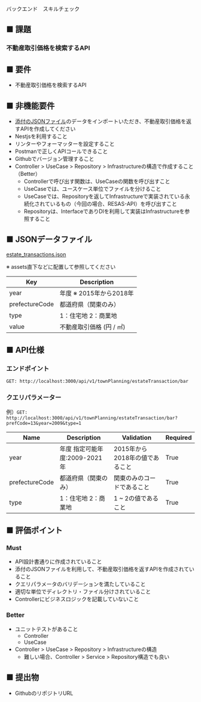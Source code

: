 バックエンド　スキルチェック 

## ■ 課題

### 不動産取引価格を検索するAPI

## ■ 要件

- 不動産取引価格を検索するAPI

## ■ 非機能要件

- [添付のJSONファイル](https://www.notion.so/13b6e565ac0a80d494a5cdfd6e4c7f10?pvs=21)のデータをインポートいただき、不動産取引価格を返すAPIを作成してください
- Nestjsを利用すること
- リンターやフォーマッターを設定すること
- Postmanで正しくAPIコールできること
- Githubでバージョン管理すること
- Controller > UseCase > Repository > Infrastructureの構造で作成すること（Better）
    - Controllerで呼び出す関数は、UseCaseの関数を呼び出すこと
    - UseCaseでは、ユースケース単位でファイルを分けること
    - UseCaseでは、Repositoryを返してInfrastructureで実装されている永続化されているもの（今回の場合、RESAS-API）を呼び出すこと
    - Repositoryは、InterfaceでありDIを利用して実装はInfrastructureを参照すること

## ■ JSONデータファイル

[estate_transactions.json](https://prod-files-secure.s3.us-west-2.amazonaws.com/da7cdfcc-1cec-4fdc-a10f-b142a37d2c35/bb7858fa-47ac-4f6a-b3cf-4dba302d0ba8/estate_transactions.json)

※ assets直下などに配置して参照してください

| **Key** | **Description** |
| --- | --- |
| year | 年度 ※ 2015年から2018年 |
| prefectureCode | 都道府県（関東のみ） |
| type | 1：住宅地 2：商業地 |
| value | 不動産取引価格 (円 / ㎡) |

## ■ API仕様

### エンドポイント

`GET: http://localhost:3000/api/v1/townPlanning/estateTransaction/bar`

### クエリパラメーター

例）`GET: http://localhost:3000/api/v1/townPlanning/estateTransaction/bar?prefCode=13&year=2009&type=1`

| Name | Description | Validation | Required |
| --- | --- | --- | --- |
| year | 年度 指定可能年度:2009-2021年 | 2015年から2018年の値であること | True |
| prefectureCode | 都道府県（関東のみ） | 関東のみのコードであること | True |
| type | 1：住宅地 2：商業地 | 1 ~ 2の値であること | True |

## ■ 評価ポイント

### Must
- API設計書通りに作成されていること
- 添付のJSONファイルを利用して、不動産取引価格を返すAPIを作成されていること
- クエリパラメータのバリデーションを満たしていること
- 適切な単位でディレクトリ・ファイル分けされていること
- Controllerにビジネスロジックを記載していないこと

### Better

- ユニットテストがあること
    - Controller
    - UseCase
- Controller > UseCase > Repository > Infrastructureの構造
    - 難しい場合、Controller > Service > Repository構造でも良い

## ■ 提出物

- GithubのリポジトリURL
